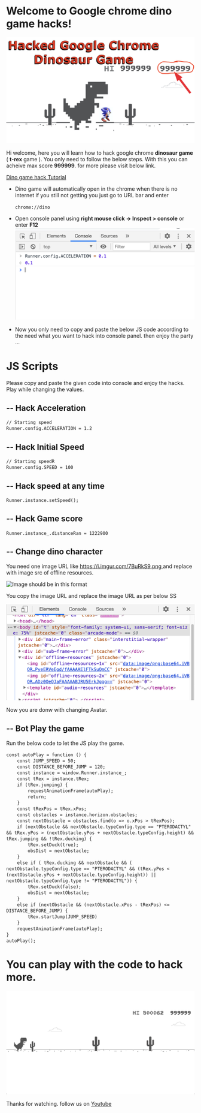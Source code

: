 # Welcome to Google chrome dino game hacks!

![Max-score-image](https://raw.githubusercontent.com/bustedmind/Hack-dino-game/main/hack%20t-rex%20game.jpeg)

Hi welcome, here you will learn how to hack google chrome **dinosaur game** ( **t-rex** game ). You only need to follow the below steps. With this you can acheive max score **999999**.  for more please visit below link.
	
[Dino game hack Tutorial](https://youtu.be/j4_kvBsOKXc)

- Dino game will automatically open in the chrome when there is no internet if you still not getting you just go to URL bar and enter 

    ``chrome://dino``
    
 - Open console panel using **right mouse click -> Inspect > console** or enter **F12** 
 ![enter image description here](https://raw.githubusercontent.com/bustedmind/Hack-dino-game/main/console.png)
 - Now you only need to copy and paste the below JS code according to the need what you want to hack into console panel. then enjoy the party ... 


# JS Scripts

Please copy and paste the given code into console and enjoy the hacks. Play while changing the values. 

## -- Hack Acceleration

    // Starting speed
    Runner.config.ACCELERATION = 1.2
## -- Hack Initial Speed
	// Starting speedR
	Runner.config.SPEED = 100

## -- Hack speed at any time 

    Runner.instance.setSpeed();
   
## -- Hack Game score

    Runner.instance_.distanceRan = 1222900
## -- Change dino character
You need one image URL like [https://i.imgur.com/7BuRkS9.png ](https://i.imgur.com/7BuRkS9.png) and replace with image src of offline resources.

![Image should be in this format](https://i.imgur.com/7BuRkS9.png)

You copy the image URL and replace the image URL as per below SS 

![enter image description here](https://raw.githubusercontent.com/bustedmind/Hack-dino-game/main/trex-resouce-replace.png)

Now you are donw with changing Avatar. 
## -- Bot Play the game
Run the below code to let the JS play the game.

    const autoPlay = function () { 
	    const JUMP_SPEED = 50; 
	    const DISTANCE_BEFORE_JUMP = 120; 
	    const instance = window.Runner.instance_; 
	    const tRex = instance.tRex; 
	    if (tRex.jumping) { 
		    requestAnimationFrame(autoPlay); 
		    return; 
		} 
		const tRexPos = tRex.xPos; 
		const obstacles = instance.horizon.obstacles; 
		const nextObstacle = obstacles.find(o => o.xPos > tRexPos); 
		if (nextObstacle && nextObstacle.typeConfig.type == "PTERODACTYL" && tRex.yPos > (nextObstacle.yPos + nextObstacle.typeConfig.height) && tRex.jumping && !tRex.ducking) {
			tRex.setDuck(true); 
			obsDist = nextObstacle; 
		} 
		else if ( tRex.ducking && nextObstacle && ( nextObstacle.typeConfig.type == "PTERODACTYL" && (tRex.yPos < (nextObstacle.yPos + nextObstacle.typeConfig.height)) || nextObstacle.typeConfig.type != "PTERODACTYL")) { 
			tRex.setDuck(false); 
			obsDist = nextObstacle; 
		} 
		else if (nextObstacle && (nextObstacle.xPos - tRexPos) <= DISTANCE_BEFORE_JUMP) { 
			tRex.startJump(JUMP_SPEED) 
		} 
		requestAnimationFrame(autoPlay); 
	} 
	autoPlay();

# You can play with the code to hack more. 
![enter image description here](https://raw.githubusercontent.com/bustedmind/Hack-dino-game/main/t-rex-game.png)

Thanks for watching. 
follow us on [Youtube](https://www.youtube.com/channel/UCb00xaR27QrZtwQypbIpphA/)
